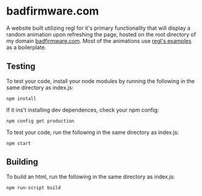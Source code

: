 # badfirmware.com

A website built utilizing regl for it's primary functionality that will display a random animation upon refreshing the page, hosted on the root directory of my domain [badfirmware.com](https://www.badfirmware.com). Most of the animations use [regl's examples](https://github.com/regl-project/regl/tree/gh-pages/example) as a boilerplate.

## Testing

To test your code, install your node modules by running the following in the same directory as index.js:
```
npm install
```
If it ins't installing dev dependences, check your npm config:
```
npm config get production
```
To test your code, run the following in the same directory as index.js:
```
npm start
```

## Building

To build an html, run the following in the same directory as index.js:
```
npm run-script build
```
